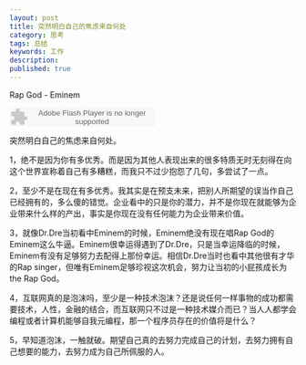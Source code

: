 ```yaml
---
layout: post
title: 突然明白自己的焦虑来自何处
category: 思考
tags: 总结
keywords: 工作
description: 
published: true
---
```


Rap God - Eminem

<embed src="http://www.xiami.com/widget/0_1772249933/singlePlayer.swf" type="application/x-shockwave-flash" width="257" height="33" wmode="transparent"></embed>

突然明白自己的焦虑来自何处。

1，绝不是因为你有多优秀。而是因为其他人表现出来的很多特质无时无刻得在向这个世界宣称着自己有多糟糕，而我只不过少抱怨了几句，多尝试了一点。

2，至少不是在现在有多优秀。我其实是在预支未来，把别人所期望的误当作自己已经拥有的，多么傻的错觉。企业看中的只是你的潜力，并不是你现在就能够为企业带来什么样的产出，事实是你现在没有任何能力为企业带来价值。

3，就像Dr.Dre当初看中Eminem的时候，Eminem绝没有现在唱Rap God的Eminem这么牛逼。Eminem很幸运得遇到了Dr.Dre，只是当幸运降临的时候，Eminem有没有足够努力去配得上那份幸运。相信Dr.Dre当时也看中其他很有才华的Rap singer，但唯有Eminem足够珍视这次机会，努力让当初的小屁孩成长为the Rap God。

4，互联网真的是泡沫吗，至少是一种技术泡沫？还是说任何一样事物的成功都需要技术，人性，金融的结合，而互联网只不过是一种技术媒介而已？当人人都学会编程或者计算机能够自我元编程，那一个程序员存在的价值将是什么？

5，早知道泡沫，一触就破。期望自己真的去努力完成自己的计划，去努力拥有自己想要的能力，去努力成为自己所佩服的人。
